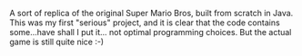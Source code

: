 A sort of replica of the original Super Mario Bros, built from scratch in Java. This was my first "serious" project, and it is clear that the code contains some...have shall I put it... not optimal programming choices. But the actual game is still quite nice :-)
